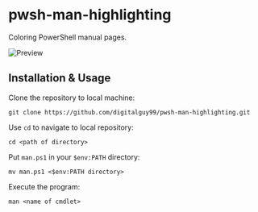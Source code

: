 # pwsh-man-highlighting
Coloring PowerShell manual pages.

![Preview](https://drive.google.com/uc?export=view&id=1xXwtodqskb58fgDpSTUlxo1XYTm01GEs)

## Installation & Usage

Clone the repository to local machine:

```
git clone https://github.com/digitalguy99/pwsh-man-highlighting.git
```

Use `cd` to navigate to local repository: 

```
cd <path of directory>
```

Put `man.ps1` in your `$env:PATH` directory:

```
mv man.ps1 <$env:PATH directory>
```

Execute the program:

```
man <name of cmdlet>
```
